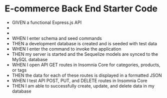 # E-commerce Back End Starter Code

* GIVEN a functional Express.js API
* <!-- WHEN I add my database name, MySQL username, and MySQL password to an environment variable file -->
* <!-- THEN I am able to connect to a database using Sequelize -->
* WHEN I enter schema and seed commands
* THEN a development database is created and is seeded with test data
* WHEN I enter the command to invoke the application
* THEN my server is started and the Sequelize models are synced to the MySQL database
* WHEN I open API GET routes in Insomnia Core for categories, products, or tags
* THEN the data for each of these routes is displayed in a formatted JSON
* WHEN I test API POST, PUT, and DELETE routes in Insomnia Core
* THEN I am able to successfully create, update, and delete data in my database